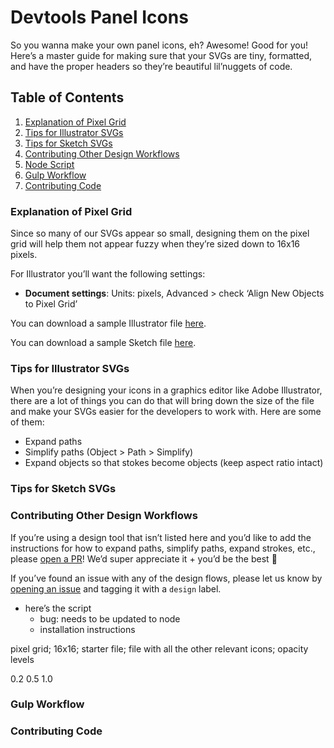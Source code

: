 # Devtools Panel Icons

So you wanna make your own panel icons, eh? Awesome! Good for you! Here’s a master guide for making sure that your SVGs are tiny, formatted, and have the proper headers so they’re beautiful lil’nuggets of code.

## Table of Contents
1. [Explanation of Pixel Grid](#explanation-of-pixel-grid)
2. [Tips for Illustrator SVGs](#tips-for-illustrator-svgs)
3. [Tips for Sketch SVGs](#tips-for-sketch-svgs)
4. [Contributing Other Design Workflows](#contributing-other-design-workflows)
5. [Node Script](#node)
6. [Gulp Workflow](#node)
7. [Contributing Code](#contributing-code)

### Explanation of Pixel Grid
Since so many of our SVGs appear so small, designing them on the pixel grid will help them not appear fuzzy when they’re sized down to 16x16 pixels.

For Illustrator you’ll want the following settings:

- **Document settings**: Units: pixels, Advanced > check ‘Align New Objects to Pixel Grid’

You can download a sample Illustrator file [here](pixel-grid-illustrator.ai).

You can download a sample Sketch file [here](pixel-grid-sketch.sketch).

### Tips for Illustrator SVGs
When you’re designing your icons in a graphics editor like Adobe Illustrator, there are a lot of things you can do that will bring down the size of the file and make your SVGs easier for the developers to work with. Here are some of them:

- Expand paths
- Simplify paths (Object > Path > Simplify)
- Expand objects so that stokes become objects (keep aspect ratio intact)

### Tips for Sketch SVGs

### Contributing Other Design Workflows
If you’re using a design tool that isn’t listed here and you’d like to add the instructions for how to expand paths, simplify paths, expand strokes, etc., please [open a PR]()! We’d super appreciate it + you’d be the best :100:

If you’ve found an issue with any of the design flows, please let us know by [opening an issue]() and tagging it with a ```design``` label.

- here’s the script
  - bug: needs to be updated to node
  - installation instructions

pixel grid; 16x16; starter file; file with all the other relevant icons; opacity levels

0.2
0.5
1.0

### Gulp Workflow

### Contributing Code